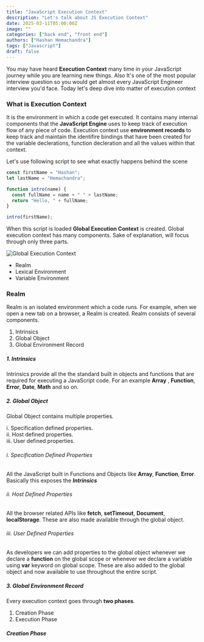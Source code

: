 ```yaml
---
title: "JavaScript Execution Context"
description: "Let's talk about JS Execution Context"
date: 2025-03-11T05:00:00Z
image: ""
categories: ["back end", "front end"]
authors: ["Hashan Hemachandra"]
tags: ["Javascript"]
draft: false
---
```


You may have heard **Execution Context** many time in your JavaScript journey while you are learning new things. Also It's one of the most popular interview question so you would get almost every JavaScript Engineer interview you'd face. Today let's deep dive into matter of execution context

### What is Execution Context

It is the environment in which a code get executed. It contains many internal components that the **JavaScript Engine** uses to keep track of execution flow of any piece of code. Execution context use **environment records** to keep track and maintain the identifire bindings that have been created for the variable declerations, function decleration and all the values within that context.

Let's use following script to see what exactly happens behind the scene

```javascript
const firstName = "Hashan";
let lastName = "Hemachandra";

function intro(name) {
  const fullName = name + " " + lastName;
  return "Hello, " + fullName;
}

intro(firstName);
```

When this script is loaded **Global Execution Context** is created. Global execution context has many components. Sake of explanation, will focus through only three parts.

![Global Execution Context](/images/execution-context/global-execution-context.png)

- Realm
- Lexical Environment
- Variable Environment

### Realm

Realm is an isolated environment which a code runs. For example, when we open a new tab on a browser, a Realm is created. Realm consists of several components.

1. Intrinsics
2. Global Object
3. Global Environment Record

##### 1. Intrinsics

Intrinsics provide all the the standard built in objects and functions that are required for executing a JavaScript code. For an example **Array** , **Function**, **Error**, **Date**, **Math** and so on.

##### 2. Global Object

Global Object contains multiple properties.

i. Specification defined properties.</br>
ii. Host defined properties.</br>
iii. User defined properties.</br>

###### i. Specification Defined Properties

All the JavaScript built in Functions and Objects like **Array**, **Function**, **Error**. Basically this exposes the **_Intrinsics_**

###### ii. Host Defined Properties

All the browser related APIs like **fetch**, **setTimeout**, **Document**, **localStorage**. These are also made available through the global object.

###### iii. User Defined Properties

As developers we can add properties to the global object whenever we declare a **function** on the global scope or whenever we declare a variable using **var** keyword on global scope. These are also added to the global object and now available to use throughout the entire script.

##### 3. Global Environment Record

Every execution context goes through **two phases**.

1. Creation Phase
2. Execution Phase

##### Creation Phase
